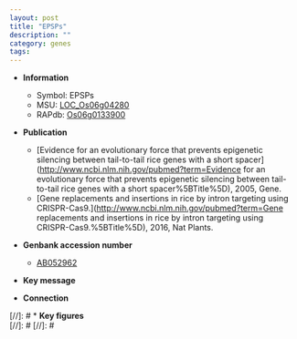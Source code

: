 ```yaml
---
layout: post
title: "EPSPs"
description: ""
category: genes
tags: 
---
```


* **Information**  
    + Symbol: EPSPs  
    + MSU: [LOC_Os06g04280](http://rice.plantbiology.msu.edu/cgi-bin/ORF_infopage.cgi?orf=LOC_Os06g04280)  
    + RAPdb: [Os06g0133900](http://rapdb.dna.affrc.go.jp/viewer/gbrowse_details/irgsp1?name=Os06g0133900)  

* **Publication**  
    + [Evidence for an evolutionary force that prevents epigenetic silencing between tail-to-tail rice genes with a short spacer](http://www.ncbi.nlm.nih.gov/pubmed?term=Evidence for an evolutionary force that prevents epigenetic silencing between tail-to-tail rice genes with a short spacer%5BTitle%5D), 2005, Gene.
    + [Gene replacements and insertions in rice by intron targeting using CRISPR-Cas9.](http://www.ncbi.nlm.nih.gov/pubmed?term=Gene replacements and insertions in rice by intron targeting using CRISPR-Cas9.%5BTitle%5D), 2016, Nat Plants.

* **Genbank accession number**  
    + [AB052962](http://www.ncbi.nlm.nih.gov/nuccore/AB052962)

* **Key message**  

* **Connection**  

[//]: # * **Key figures**  
[//]: # 
[//]: # 
